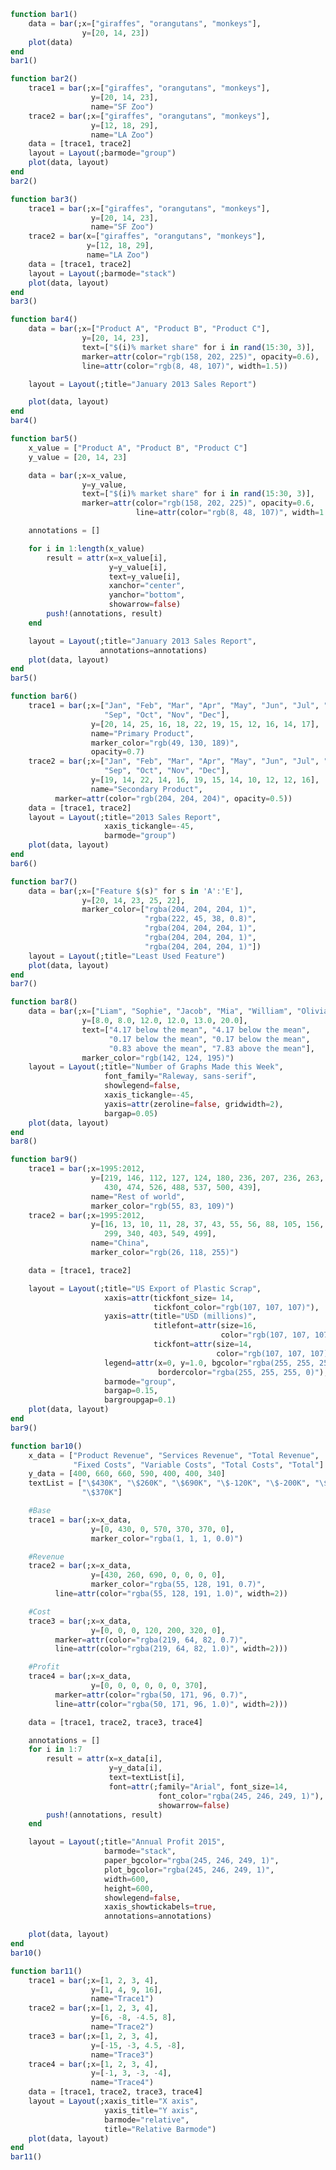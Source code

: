 ```julia
function bar1()
    data = bar(;x=["giraffes", "orangutans", "monkeys"],
               	y=[20, 14, 23])
    plot(data)
end
bar1()
```


<div id="8b385ec1-896c-4861-9a20-d66efeb99626" class="plotly-graph-div"></div>

<script>
    window.PLOTLYENV=window.PLOTLYENV || {};
    window.PLOTLYENV.BASE_URL="https://plot.ly";
    Plotly.newPlot('8b385ec1-896c-4861-9a20-d66efeb99626', [{"y":[20,14,23],"type":"bar","x":["giraffes","orangutans","monkeys"]}],
               {"margin":{"l":50,"b":60,"r":50,"t":60}}, {showLink: false});

 </script>



```julia
function bar2()
    trace1 = bar(;x=["giraffes", "orangutans", "monkeys"],
                  y=[20, 14, 23],
                  name="SF Zoo")
    trace2 = bar(;x=["giraffes", "orangutans", "monkeys"],
                  y=[12, 18, 29],
                  name="LA Zoo")
    data = [trace1, trace2]
    layout = Layout(;barmode="group")
    plot(data, layout)
end
bar2()
```


<div id="2e0896a6-b9a0-411f-98b3-17f1a80ebf78" class="plotly-graph-div"></div>

<script>
    window.PLOTLYENV=window.PLOTLYENV || {};
    window.PLOTLYENV.BASE_URL="https://plot.ly";
    Plotly.newPlot('2e0896a6-b9a0-411f-98b3-17f1a80ebf78', [{"y":[20,14,23],"type":"bar","name":"SF Zoo","x":["giraffes","orangutans","monkeys"]},{"y":[12,18,29],"type":"bar","name":"LA Zoo","x":["giraffes","orangutans","monkeys"]}],
               {"barmode":"group","margin":{"l":50,"b":60,"r":50,"t":60}}, {showLink: false});

 </script>



```julia
function bar3()
    trace1 = bar(;x=["giraffes", "orangutans", "monkeys"],
                  y=[20, 14, 23],
                  name="SF Zoo")
    trace2 = bar(x=["giraffes", "orangutans", "monkeys"],
                 y=[12, 18, 29],
                 name="LA Zoo")
    data = [trace1, trace2]
    layout = Layout(;barmode="stack")
    plot(data, layout)
end
bar3()
```


<div id="3521f7eb-7351-4a26-a655-93ba11d3a191" class="plotly-graph-div"></div>

<script>
    window.PLOTLYENV=window.PLOTLYENV || {};
    window.PLOTLYENV.BASE_URL="https://plot.ly";
    Plotly.newPlot('3521f7eb-7351-4a26-a655-93ba11d3a191', [{"y":[20,14,23],"type":"bar","name":"SF Zoo","x":["giraffes","orangutans","monkeys"]},{"y":[12,18,29],"type":"bar","name":"LA Zoo","x":["giraffes","orangutans","monkeys"]}],
               {"barmode":"stack","margin":{"l":50,"b":60,"r":50,"t":60}}, {showLink: false});

 </script>



```julia
function bar4()
    data = bar(;x=["Product A", "Product B", "Product C"],
                y=[20, 14, 23],
                text=["$(i)% market share" for i in rand(15:30, 3)],
                marker=attr(color="rgb(158, 202, 225)", opacity=0.6),
                line=attr(color="rgb(8, 48, 107)", width=1.5))

    layout = Layout(;title="January 2013 Sales Report")

    plot(data, layout)
end
bar4()
```


<div id="4d70edd6-f4cb-4a91-97bd-d3e42a6d847e" class="plotly-graph-div"></div>

<script>
    window.PLOTLYENV=window.PLOTLYENV || {};
    window.PLOTLYENV.BASE_URL="https://plot.ly";
    Plotly.newPlot('4d70edd6-f4cb-4a91-97bd-d3e42a6d847e', [{"marker":{"color":"rgb(158, 202, 225)","opacity":0.6},"line":{"color":"rgb(8, 48, 107)","width":1.5},"y":[20,14,23],"type":"bar","text":["23% market share","19% market share","15% market share"],"x":["Product A","Product B","Product C"]}],
               {"margin":{"l":50,"b":60,"r":50,"t":60},"title":"January 2013 Sales Report"}, {showLink: false});

 </script>



```julia
function bar5()
    x_value = ["Product A", "Product B", "Product C"]
    y_value = [20, 14, 23]

    data = bar(;x=x_value,
                y=y_value,
                text=["$(i)% market share" for i in rand(15:30, 3)],
		        marker=attr(color="rgb(158, 202, 225)", opacity=0.6,
                            line=attr(color="rgb(8, 48, 107)", width=1.5)))

    annotations = []

    for i in 1:length(x_value)
        result = attr(x=x_value[i],
                      y=y_value[i],
                      text=y_value[i],
                      xanchor="center",
                      yanchor="bottom",
                      showarrow=false)
        push!(annotations, result)
    end

    layout = Layout(;title="January 2013 Sales Report",
                    annotations=annotations)
    plot(data, layout)
end
bar5()
```


<div id="53f21f11-3209-412a-bedf-85e2609547fa" class="plotly-graph-div"></div>

<script>
    window.PLOTLYENV=window.PLOTLYENV || {};
    window.PLOTLYENV.BASE_URL="https://plot.ly";
    Plotly.newPlot('53f21f11-3209-412a-bedf-85e2609547fa', [{"marker":{"color":"rgb(158, 202, 225)","line":{"color":"rgb(8, 48, 107)","width":1.5},"opacity":0.6},"y":[20,14,23],"type":"bar","text":["27% market share","28% market share","16% market share"],"x":["Product A","Product B","Product C"]}],
               {"annotations":[{"yanchor":"bottom","xanchor":"center","y":20,"showarrow":false,"text":20,"x":"Product A"},{"yanchor":"bottom","xanchor":"center","y":14,"showarrow":false,"text":14,"x":"Product B"},{"yanchor":"bottom","xanchor":"center","y":23,"showarrow":false,"text":23,"x":"Product C"}],"margin":{"l":50,"b":60,"r":50,"t":60},"title":"January 2013 Sales Report"}, {showLink: false});

 </script>



```julia
function bar6()
    trace1 = bar(;x=["Jan", "Feb", "Mar", "Apr", "May", "Jun", "Jul", "Aug",
                     "Sep", "Oct", "Nov", "Dec"],
                  y=[20, 14, 25, 16, 18, 22, 19, 15, 12, 16, 14, 17],
                  name="Primary Product",
                  marker_color="rgb(49, 130, 189)",
                  opacity=0.7)
    trace2 = bar(;x=["Jan", "Feb", "Mar", "Apr", "May", "Jun", "Jul", "Aug",
                     "Sep", "Oct", "Nov", "Dec"],
                  y=[19, 14, 22, 14, 16, 19, 15, 14, 10, 12, 12, 16],
                  name="Secondary Product",
		  marker=attr(color="rgb(204, 204, 204)", opacity=0.5))
    data = [trace1, trace2]
    layout = Layout(;title="2013 Sales Report",
                     xaxis_tickangle=-45,
                     barmode="group")
    plot(data, layout)
end
bar6()
```


<div id="3250eae7-627f-4a71-b7bc-f2480ed60c05" class="plotly-graph-div"></div>

<script>
    window.PLOTLYENV=window.PLOTLYENV || {};
    window.PLOTLYENV.BASE_URL="https://plot.ly";
    Plotly.newPlot('3250eae7-627f-4a71-b7bc-f2480ed60c05', [{"marker":{"color":"rgb(49, 130, 189)"},"y":[20,14,25,16,18,22,19,15,12,16,14,17],"type":"bar","name":"Primary Product","opacity":0.7,"x":["Jan","Feb","Mar","Apr","May","Jun","Jul","Aug","Sep","Oct","Nov","Dec"]},{"marker":{"color":"rgb(204, 204, 204)","opacity":0.5},"y":[19,14,22,14,16,19,15,14,10,12,12,16],"type":"bar","name":"Secondary Product","x":["Jan","Feb","Mar","Apr","May","Jun","Jul","Aug","Sep","Oct","Nov","Dec"]}],
               {"xaxis":{"tickangle":-45},"barmode":"group","margin":{"l":50,"b":60,"r":50,"t":60},"title":"2013 Sales Report"}, {showLink: false});

 </script>



```julia
function bar7()
    data = bar(;x=["Feature $(s)" for s in 'A':'E'],
                y=[20, 14, 23, 25, 22],
    		    marker_color=["rgba(204, 204, 204, 1)",
                              "rgba(222, 45, 38, 0.8)",
                              "rgba(204, 204, 204, 1)",
                              "rgba(204, 204, 204, 1)",
                              "rgba(204, 204, 204, 1)"])
    layout = Layout(;title="Least Used Feature")
    plot(data, layout)
end
bar7()
```


<div id="d197d367-3d27-4fb6-902f-4a40412bf719" class="plotly-graph-div"></div>

<script>
    window.PLOTLYENV=window.PLOTLYENV || {};
    window.PLOTLYENV.BASE_URL="https://plot.ly";
    Plotly.newPlot('d197d367-3d27-4fb6-902f-4a40412bf719', [{"marker":{"color":["rgba(204, 204, 204, 1)","rgba(222, 45, 38, 0.8)","rgba(204, 204, 204, 1)","rgba(204, 204, 204, 1)","rgba(204, 204, 204, 1)"]},"y":[20,14,23,25,22],"type":"bar","x":["Feature A","Feature B","Feature C","Feature D","Feature E"]}],
               {"margin":{"l":50,"b":60,"r":50,"t":60},"title":"Least Used Feature"}, {showLink: false});

 </script>



```julia
function bar8()
    data = bar(;x=["Liam", "Sophie", "Jacob", "Mia", "William", "Olivia"],
                y=[8.0, 8.0, 12.0, 12.0, 13.0, 20.0],
                text=["4.17 below the mean", "4.17 below the mean",
                      "0.17 below the mean", "0.17 below the mean",
                      "0.83 above the mean", "7.83 above the mean"],
                marker_color="rgb(142, 124, 195)")
    layout = Layout(;title="Number of Graphs Made this Week",
                     font_family="Raleway, sans-serif",
                     showlegend=false,
                     xaxis_tickangle=-45,
                     yaxis=attr(zeroline=false, gridwidth=2),
                     bargap=0.05)
    plot(data, layout)
end
bar8()
```


<div id="d5a53e0d-ca14-4ce8-8fb6-d21bb8b1cb52" class="plotly-graph-div"></div>

<script>
    window.PLOTLYENV=window.PLOTLYENV || {};
    window.PLOTLYENV.BASE_URL="https://plot.ly";
    Plotly.newPlot('d5a53e0d-ca14-4ce8-8fb6-d21bb8b1cb52', [{"marker":{"color":"rgb(142, 124, 195)"},"y":[8.0,8.0,12.0,12.0,13.0,20.0],"type":"bar","text":["4.17 below the mean","4.17 below the mean","0.17 below the mean","0.17 below the mean","0.83 above the mean","7.83 above the mean"],"x":["Liam","Sophie","Jacob","Mia","William","Olivia"]}],
               {"showlegend":false,"xaxis":{"tickangle":-45},"font":{"family":"Raleway, sans-serif"},"bargap":0.05,"margin":{"l":50,"b":60,"r":50,"t":60},"title":"Number of Graphs Made this Week","yaxis":{"zeroline":false,"gridwidth":2}}, {showLink: false});

 </script>



```julia
function bar9()
    trace1 = bar(;x=1995:2012,
                  y=[219, 146, 112, 127, 124, 180, 236, 207, 236, 263, 350,
                     430, 474, 526, 488, 537, 500, 439],
                  name="Rest of world",
                  marker_color="rgb(55, 83, 109)")
    trace2 = bar(;x=1995:2012,
                  y=[16, 13, 10, 11, 28, 37, 43, 55, 56, 88, 105, 156, 270,
                     299, 340, 403, 549, 499],
                  name="China",
                  marker_color="rgb(26, 118, 255)")

    data = [trace1, trace2]

    layout = Layout(;title="US Export of Plastic Scrap",
		             xaxis=attr(tickfont_size= 14,
                                tickfont_color="rgb(107, 107, 107)"),
		             yaxis=attr(title="USD (millions)",
                                titlefont=attr(size=16,
                                               color="rgb(107, 107, 107)"),
                                tickfont=attr(size=14,
                                              color="rgb(107, 107, 107)")),
                     legend=attr(x=0, y=1.0, bgcolor="rgba(255, 255, 255, 0)",
                                 bordercolor="rgba(255, 255, 255, 0)"),
                     barmode="group",
                     bargap=0.15,
                     bargroupgap=0.1)
    plot(data, layout)
end
bar9()
```


<div id="d69214c5-af7a-471f-a858-48a1006e9b06" class="plotly-graph-div"></div>

<script>
    window.PLOTLYENV=window.PLOTLYENV || {};
    window.PLOTLYENV.BASE_URL="https://plot.ly";
    Plotly.newPlot('d69214c5-af7a-471f-a858-48a1006e9b06', [{"marker":{"color":"rgb(55, 83, 109)"},"y":[219,146,112,127,124,180,236,207,236,263,350,430,474,526,488,537,500,439],"type":"bar","name":"Rest of world","x":[1995,1996,1997,1998,1999,2000,2001,2002,2003,2004,2005,2006,2007,2008,2009,2010,2011,2012]},{"marker":{"color":"rgb(26, 118, 255)"},"y":[16,13,10,11,28,37,43,55,56,88,105,156,270,299,340,403,549,499],"type":"bar","name":"China","x":[1995,1996,1997,1998,1999,2000,2001,2002,2003,2004,2005,2006,2007,2008,2009,2010,2011,2012]}],
               {"xaxis":{"tickfont":{"color":"rgb(107, 107, 107)","size":14}},"bargap":0.15,"legend":{"bordercolor":"rgba(255, 255, 255, 0)","y":1.0,"bgcolor":"rgba(255, 255, 255, 0)","x":0},"barmode":"group","margin":{"l":50,"b":60,"r":50,"t":60},"title":"US Export of Plastic Scrap","yaxis":{"titlefont":{"color":"rgb(107, 107, 107)","size":16},"tickfont":{"color":"rgb(107, 107, 107)","size":14},"title":"USD (millions)"},"bargroupgap":0.1}, {showLink: false});

 </script>



```julia
function bar10()
    x_data = ["Product Revenue", "Services Revenue", "Total Revenue",
              "Fixed Costs", "Variable Costs", "Total Costs", "Total"]
    y_data = [400, 660, 660, 590, 400, 400, 340]
    textList = ["\$430K", "\$260K", "\$690K", "\$-120K", "\$-200K", "\$-320K",
                "\$370K"]

    #Base
    trace1 = bar(;x=x_data,
                  y=[0, 430, 0, 570, 370, 370, 0],
                  marker_color="rgba(1, 1, 1, 0.0)")

    #Revenue
    trace2 = bar(;x=x_data,
                  y=[430, 260, 690, 0, 0, 0, 0],
                  marker_color="rgba(55, 128, 191, 0.7)",
		  line=attr(color="rgba(55, 128, 191, 1.0)", width=2))

    #Cost
    trace3 = bar(;x=x_data,
                  y=[0, 0, 0, 120, 200, 320, 0],
		  marker=attr(color="rgba(219, 64, 82, 0.7)",
		  line=attr(color="rgba(219, 64, 82, 1.0)", width=2)))

    #Profit
    trace4 = bar(;x=x_data,
                  y=[0, 0, 0, 0, 0, 0, 370],
		  marker=attr(color="rgba(50, 171, 96, 0.7)",
		  line=attr(color="rgba(50, 171, 96, 1.0)", width=2)))

    data = [trace1, trace2, trace3, trace4]

    annotations = []
    for i in 1:7
        result = attr(x=x_data[i],
                      y=y_data[i],
		              text=textList[i],
		              font=attr(;family="Arial", font_size=14,
                                 font_color="rgba(245, 246, 249, 1)"),
                                 showarrow=false)
        push!(annotations, result)
    end

    layout = Layout(;title="Annual Profit 2015",
                     barmode="stack",
                     paper_bgcolor="rgba(245, 246, 249, 1)",
                     plot_bgcolor="rgba(245, 246, 249, 1)",
                     width=600,
                     height=600,
                     showlegend=false,
                     xaxis_showtickabels=true,
                     annotations=annotations)

    plot(data, layout)
end
bar10()
```


<div id="c3d5d646-8088-4a41-8297-c267c2a726cf" class="plotly-graph-div"></div>

<script>
    window.PLOTLYENV=window.PLOTLYENV || {};
    window.PLOTLYENV.BASE_URL="https://plot.ly";
    Plotly.newPlot('c3d5d646-8088-4a41-8297-c267c2a726cf', [{"marker":{"color":"rgba(1, 1, 1, 0.0)"},"y":[0,430,0,570,370,370,0],"type":"bar","x":["Product Revenue","Services Revenue","Total Revenue","Fixed Costs","Variable Costs","Total Costs","Total"]},{"marker":{"color":"rgba(55, 128, 191, 0.7)"},"line":{"color":"rgba(55, 128, 191, 1.0)","width":2},"y":[430,260,690,0,0,0,0],"type":"bar","x":["Product Revenue","Services Revenue","Total Revenue","Fixed Costs","Variable Costs","Total Costs","Total"]},{"marker":{"color":"rgba(219, 64, 82, 0.7)","line":{"color":"rgba(219, 64, 82, 1.0)","width":2}},"y":[0,0,0,120,200,320,0],"type":"bar","x":["Product Revenue","Services Revenue","Total Revenue","Fixed Costs","Variable Costs","Total Costs","Total"]},{"marker":{"color":"rgba(50, 171, 96, 0.7)","line":{"color":"rgba(50, 171, 96, 1.0)","width":2}},"y":[0,0,0,0,0,0,370],"type":"bar","x":["Product Revenue","Services Revenue","Total Revenue","Fixed Costs","Variable Costs","Total Costs","Total"]}],
               {"showlegend":false,"xaxis":{"showtickabels":true},"paper_bgcolor":"rgba(245, 246, 249, 1)","annotations":[{"y":400,"font":{"family":"Arial","font":{"color":"rgba(245, 246, 249, 1)","size":14}},"showarrow":false,"text":"$430K","x":"Product Revenue"},{"y":660,"font":{"family":"Arial","font":{"color":"rgba(245, 246, 249, 1)","size":14}},"showarrow":false,"text":"$260K","x":"Services Revenue"},{"y":660,"font":{"family":"Arial","font":{"color":"rgba(245, 246, 249, 1)","size":14}},"showarrow":false,"text":"$690K","x":"Total Revenue"},{"y":590,"font":{"family":"Arial","font":{"color":"rgba(245, 246, 249, 1)","size":14}},"showarrow":false,"text":"$-120K","x":"Fixed Costs"},{"y":400,"font":{"family":"Arial","font":{"color":"rgba(245, 246, 249, 1)","size":14}},"showarrow":false,"text":"$-200K","x":"Variable Costs"},{"y":400,"font":{"family":"Arial","font":{"color":"rgba(245, 246, 249, 1)","size":14}},"showarrow":false,"text":"$-320K","x":"Total Costs"},{"y":340,"font":{"family":"Arial","font":{"color":"rgba(245, 246, 249, 1)","size":14}},"showarrow":false,"text":"$370K","x":"Total"}],"height":600,"margin":{"l":50,"b":60,"r":50,"t":60},"title":"Annual Profit 2015","plot_bgcolor":"rgba(245, 246, 249, 1)","barmode":"stack","width":600}, {showLink: false});

 </script>



```julia
function bar11()
    trace1 = bar(;x=[1, 2, 3, 4],
                  y=[1, 4, 9, 16],
                  name="Trace1")
    trace2 = bar(;x=[1, 2, 3, 4],
                  y=[6, -8, -4.5, 8],
                  name="Trace2")
    trace3 = bar(;x=[1, 2, 3, 4],
                  y=[-15, -3, 4.5, -8],
                  name="Trace3")
    trace4 = bar(;x=[1, 2, 3, 4],
                  y=[-1, 3, -3, -4],
                  name="Trace4")
    data = [trace1, trace2, trace3, trace4]
    layout = Layout(;xaxis_title="X axis",
                     yaxis_title="Y axis",
                     barmode="relative",
                     title="Relative Barmode")
    plot(data, layout)
end
bar11()
```


<div id="4471d218-1630-407b-869f-37d0c7eeddf6" class="plotly-graph-div"></div>

<script>
    window.PLOTLYENV=window.PLOTLYENV || {};
    window.PLOTLYENV.BASE_URL="https://plot.ly";
    Plotly.newPlot('4471d218-1630-407b-869f-37d0c7eeddf6', [{"y":[1,4,9,16],"type":"bar","name":"Trace1","x":[1,2,3,4]},{"y":[6.0,-8.0,-4.5,8.0],"type":"bar","name":"Trace2","x":[1,2,3,4]},{"y":[-15.0,-3.0,4.5,-8.0],"type":"bar","name":"Trace3","x":[1,2,3,4]},{"y":[-1,3,-3,-4],"type":"bar","name":"Trace4","x":[1,2,3,4]}],
               {"xaxis":{"title":"X axis"},"barmode":"relative","margin":{"l":50,"b":60,"r":50,"t":60},"yaxis":{"title":"Y axis"},"title":"Relative Barmode"}, {showLink: false});

 </script>



